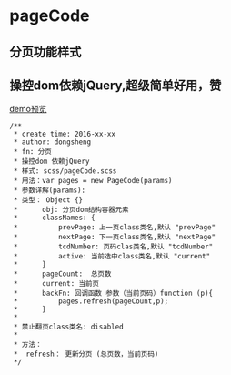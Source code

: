 # pageCode
## 分页功能样式
## 操控dom依赖jQuery,超级简单好用，赞

[demo预览](http://donglegend.com/effects/pageCode/index.html)

```
/**
 * create time: 2016-xx-xx
 * author: dongsheng
 * fn: 分页
 * 操控dom 依赖jQuery
 * 样式: scss/pageCode.scss
 * 用法：var pages = new PageCode(params)
 * 参数详解(params):
 * 类型： Object {}
 * 		obj: 分页dom结构容器元素
 * 		classNames: {
 * 			prevPage: 上一页class类名,默认 "prevPage"
 * 			nextPage: 下一页class类名,默认 "nextPage"
 * 			tcdNumber: 页码clas类名,默认 "tcdNumber"
 * 			active: 当前选中class类名,默认 "current"
 * 		}
 * 		pageCount:  总页数
 * 		current: 当前页
 * 		backFn: 回调函数 参数（当前页码）function (p){
 *			pages.refresh(pageCount,p);
 *		}
 * 		
 * 禁止翻页class类名: disabled
 *
 * 方法： 
 * 	refresh： 更新分页 (总页数，当前页码)
 */
```
